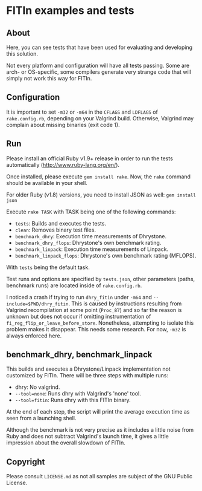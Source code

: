 # FITIn examples and tests

## About

Here, you can see tests that have been used for evaluating and
developing this solution.

Not every platform and configuration will have all tests passing. Some
are arch- or OS-specific, some compilers generate very strange code that
will simply not work this way for FITIn.

## Configuration

It is important to set `-m32` or `-m64` in the `CFLAGS` and `LDFLAGS`
of `rake.config.rb`, depending on your Valgrind build. Otherwise,
Valgrind may complain about missing binaries (exit code 1).

## Run

Please install an official Ruby v1.9+ release in order to run the tests
automatically (http://www.ruby-lang.org/en/).

Once installed, please execute ```gem install rake```. Now, the
```rake``` command should be available in your shell.

For older Ruby (v1.8) versions, you need to install JSON as well:
```gem install json```

Execute ```rake TASK``` with TASK being one of the following commands:

* ```tests```: Builds and executes the tests.
* ```clean```: Removes binary test files.
* ```benchmark_dhry```: Execution time measurements of Dhrystone.
* ```benchmark_dhry_flops```: Dhrystone's own benchmark rating.
* ```benchmark_linpack```: Execution time measurements of Linpack.
* ```benchmark_linpack_flops```: Dhrystone's own benchmark rating (MFLOPS).

With ```tests``` being the default task.

Test runs and options are specified by ```tests.json```, other
parameters (paths, benchmark runs) are located inside of ```rake.config.rb```.

I noticed a crash if trying to run ```dhry_fitin``` under ```-m64``` and
```--include=$PWD/dhry_fitin```. This is caused by instructions
resulting from Valgrind recompilation at some point (```Proc_8```?) and
so far the reason is unknown but does not occur if omitting
instrumentation of ```fi_reg_flip_or_leave_before_store```. Nonetheless,
attempting to isolate this problem makes it disappear. This needs some
research. For now, ```-m32``` is always enforced here.

## benchmark\_dhry, benchmark\_linpack

This builds and executes a Dhrystone/Linpack implementation not customized
by FITIn. There will be three steps with multiple runs:

* dhry: No valgrind.
* ```--tool=none```: Runs dhry with Valgrind's 'none' tool.
* ```--tool=fitin```: Runs dhry with this FITIn binary.

At the end of each step, the script will print the average execution
time as seen from a launching shell.

Although the benchmark is not very precise as it includes a little noise
from Ruby and does not subtract Valgrind's launch time, it gives a
little impression about the overall slowdown of FITIn.

## Copyright

Please consult ```LICENSE.md``` as not all samples are subject of the
GNU Public License.
